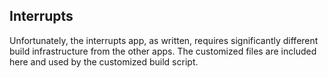 ## Interrupts

Unfortunately, the interrupts app, as written, requires significantly different build infrastructure from the other apps. The customized files are included here and used by the customized build script. 